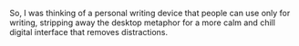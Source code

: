 So, I was thinking of a personal writing device that people can use only for writing, stripping away the desktop metaphor for a more calm and chill digital interface that removes distractions.